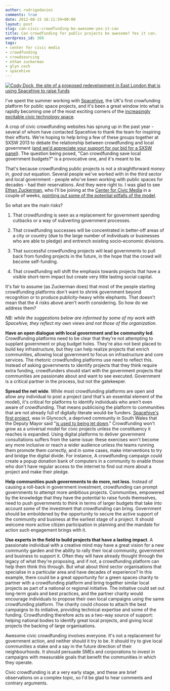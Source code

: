 ```yaml
---
author: rodrigodavies
comments: true
date: 2012-08-15 16:11:59+00:00
layout: post
slug: can-civic-crowdfunding-be-awesome-yes-it-can
title: Can crowdfunding for public projects be awesome? Yes it can.
wordpress_id: 369
tags:
- center for civic media
- crowdfunding
- crowdsourcing
- ethan zuckerman
- glyn coch
- spacehive
---
```


[![Cody Dock, the site of a proposed redevelopment in East London that is using Spacehive to raise funds](http://rodrigodavies.com/blog/wp-content/uploads/2012/08/20120413-d0007-s.jpg)](http://www.spacehive.com)




I've spent the summer working with [Spacehive](http://www.spacehive.com), the UK's first crowfunding platform for public space projects, and it's been a great window into what is rapidly becoming one of the most exciting corners of the [increasingly excitable civic technology space](http://www.theatlanticcities.com/technology/2012/06/next-big-start-wave-civic-technology/2265/).


A crop of civic crowdfunding websites has sprung up in the past year - several of whom have contacted Spacehive to thank the team for inspiring their efforts. We're hoping to help bring a few of these groups together at SXSW 2013 to debate the relationship between crowdfunding and local government ([and we'd appreciate your support for our bid for a SXSW panel](http://panelpicker.sxsw.com/vote/984)). The question being posed, "Can crowdfunding save local government budgets?" is a provocative one, and it's meant to be.

That's because crowdfunding public projects is not a straightforward _money in, good out_ equation. Several people we've worked with in the third sector and local government - people who've been working with public spaces for decades - had their reservations. And they were right to. I was glad to see [Ethan Zuckerman](http://twitter.com/ethanz), who I'll be joining at the [Center for Civic Media](http://civic.mit.edu/team) in a couple of weeks, [pointing out some of the potential pitfalls of the model](http://www.ethanzuckerman.com/blog/2012/08/10/how-do-we-make-civic-crowdfunding-awesome/).

So what are the main risks?



	
  1. That crowdfunding is seen as a replacement for government spending cutbacks or a way of subverting government processes.

	
  2. That crowdfunding successes will be concentrated in better-off areas of a city or country (due to the large number of individuals or businesses who are able to pledge) and entrench existing socio-economic divisions.

	
  3. That successful crowdfunding projects will lead governments to pull back from funding projects in the future, in the hope that the crowd will become self-funding.

	
  4. That crowdfunding will shift the emphasis towards projects that have a visible short-term impact but create very little lasting social capital.


It's fair to assume (as Zuckerman does) that most of the people starting crowdfunding platforms don't want to shrink government beyond recognition or to produce publicity-heavy white elephants. That doesn't mean that the 4 risks above aren't worth considering. So how do we address them?

_NB: while the suggestions below are informed by some of my work with Spacehive, they reflect my own views and not those of the organization_.

**Have an open dialogue with local government and be community led**. Crowdfunding platforms need to be clear that they're not attempting to supplant government or plug budget holes. They're also not best placed to build key infrastructure, but they can help realize projects that enrich communities, allowing local government to focus on infrastructure and core services. The rhetoric crowdfunding platforms use need to reflect this. Instead of asking governments to identify projects that they think require extra funding, crowdfunders should start with the government projects that communities are passionate about and want to see executed. Government is a critical partner in the process, but not the gatekeeper.

**Spread the net wide**. While most crowdfunding platforms are open and allow any individual to post a project (and that's an essential element of the model), it's critical for platforms to identify individuals who aren't even aware of crowdfunding. That means publicising the platform to communities that are not already full of digitally literate would-be funders. [Spacehive's first project](http://spacehive.com/GlyncochCC), was in Glyncoch, a deprived community in South Wales that the Deputy Mayor said "[is used to being let down](http://www.fundraising.co.uk/node/183256)." Crowdfunding won't grow as a universal model for civic projects unless the constituency it reaches is expanded. Using digital platforms to deliver government consultations suffers from the same issue: these exercises won't become any more inclusive or reach a wider audience unless the teams running them promote them correctly, and in some cases, make interventions to try and bridge the digital divide. For instance, A crowdfunding campaign could create a popup donation bank of computers in a community to enable those who don't have regular access to the internet to find out more about a project and make their pledge.

**Help communities push governments to do more, not less**. Instead of causing a roll-back in government investment, crowdfunding can prompt governments to attempt more ambitious projects. Communities, empowered by the knowledge that they have the potential to raise funds themselves, need to push governments to think in terms of larger budgets that take into account some of the investment that crowdfunding can bring. Government should be emboldened by the opportunity to secure the active support of the community and business at the earliest stage of a project. It should welcome more active citizen participation in planning and the mandate for action such engagement brings with it.

**Use experts in the field to build projects that have a lasting impact**. A passionate individual with a creative mind may have a great vision for a new community garden and the ability to rally their local community, government and business to support it. Often they will have already thought through the legacy of what they're proposing, and if not, a crowdfunding platform can help them think this through. But what about third sector organisations that specialise in a particular area and have decades of experience? In this example, there could be a great opportunity for a green spaces charity to partner with a crowdfunding platform and bring together similar local projects as part of a national or regional initiative. The initiative could set out long-term goals and best practices, and the partner charity would encourage individuals to propose their own local campaigns using the same crowdfunding platform. The charity could choose to attach the best campaigns to its initiative, providing technical expertise and some of the funding. Crowdfunding therefore acts as a two-way source of support: helping national bodies to identify great local projects, and giving local projects the backing of large organisations.

Awesome civic crowdfunding involves everyone. It's not a replacement for government action, and neither should it try to be. It should try to give local communities a stake and a say in the future direction of their neighbourhoods. It should persuade SMEs and corporations to invest in campaigns with measurable goals that benefit the communities in which they operate.

Civic crowdfunding is at a very early stage, and these are brief observations on a complex topic, so I'd be glad to hear comments and contrary arguments.
